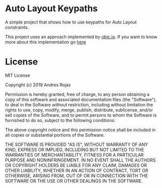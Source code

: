 # Auto Layout Keypaths

A simple project that shows how to use keypaths for Auto Layout constraints.

This project uses an approach implemented by [objc.io](https://www.objc.io/). If you want to know more about this implementation go [here](https://www.objc.io/blog/2018/10/30/auto-layout-with-key-paths/)

# License

MIT License

Copyright (c) 2019 Andres Rojas

Permission is hereby granted, free of charge, to any person obtaining a copy
of this software and associated documentation files (the "Software"), to deal
in the Software without restriction, including without limitation the rights
to use, copy, modify, merge, publish, distribute, sublicense, and/or sell
copies of the Software, and to permit persons to whom the Software is
furnished to do so, subject to the following conditions:

The above copyright notice and this permission notice shall be included in all
copies or substantial portions of the Software.

THE SOFTWARE IS PROVIDED "AS IS", WITHOUT WARRANTY OF ANY KIND, EXPRESS OR
IMPLIED, INCLUDING BUT NOT LIMITED TO THE WARRANTIES OF MERCHANTABILITY,
FITNESS FOR A PARTICULAR PURPOSE AND NONINFRINGEMENT. IN NO EVENT SHALL THE
AUTHORS OR COPYRIGHT HOLDERS BE LIABLE FOR ANY CLAIM, DAMAGES OR OTHER
LIABILITY, WHETHER IN AN ACTION OF CONTRACT, TORT OR OTHERWISE, ARISING FROM,
OUT OF OR IN CONNECTION WITH THE SOFTWARE OR THE USE OR OTHER DEALINGS IN THE
SOFTWARE.

